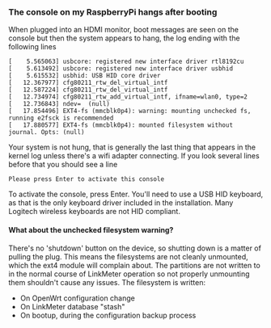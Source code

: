 ### The console on my RaspberryPi hangs after booting

When plugged into an HDMI monitor, boot messages are seen on the console but then the system appears to hang, the log ending with the following lines

```
[    5.565063] usbcore: registered new interface driver rtl8192cu
[    5.613492] usbcore: registered new interface driver usbhid
[    5.615532] usbhid: USB HID core driver
[   12.367977] cfg80211_rtw_del_virtual_intf
[   12.587224] cfg80211_rtw_del_virtual_intf
[   12.734974] cfg80211_rtw_add_virtual_intf, ifname=wlan0, type=2
[   12.736843] ndev=  (null)
[   17.854496] EXT4-fs (mmcblk0p4): warning: mounting unchecked fs, running e2fsck is recommended
[   17.880577] EXT4-fs (mmcblk0p4): mounted filesystem without journal. Opts: (null)
```

Your system is not hung, that is generally the last thing that appears in the kernel log unless there's a wifi adapter connecting.  If you look several lines before that you should see a line

```
Please press Enter to activate this console
```

To activate the console, press Enter. You'll need to use a USB HID keyboard, as that is the only keyboard driver included in the installation. Many Logitech wireless keyboards are not HID compliant.

#### What about the unchecked filesystem warning?

There's no 'shutdown' button on the device, so shutting down is a matter of pulling the plug. This means the filesystems are not cleanly unmounted, which the ext4 module will complain about. The partitions are not written to in the normal course of LinkMeter operation so not properly unmounting them shouldn't cause any issues. The filesystem is written:

* On OpenWrt configuration change
* On LinkMeter database "stash"
* On bootup, during the configuration backup process